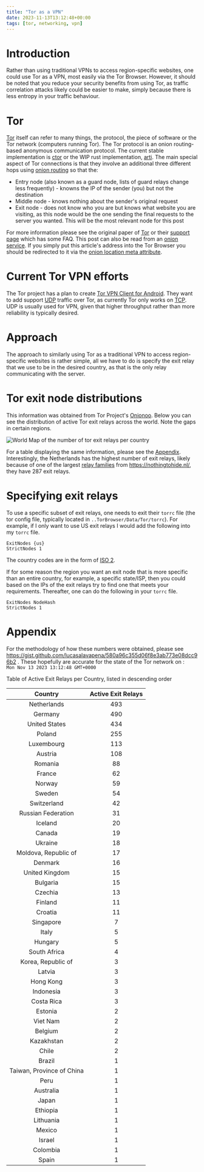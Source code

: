 ```yaml
---
title: "Tor as a VPN"
date: 2023-11-13T13:12:48+00:00
tags: [tor, networking, vpn]
---
```



# Introduction

Rather than using traditional VPNs to access region-specific websites, one could use Tor as a VPN, most easily via the Tor Browser. However, it should be noted that you reduce your security benefits from using Tor, as traffic correlation attacks likely could be easier to make, simply because there is less entropy in your traffic behaviour. 


# Tor 

[Tor](https://www.torproject.org/) itself can refer to many things, the protocol, the piece of software or the Tor network (computers running Tor). The Tor protocol is an onion routing-based anonymous communication protocol. The current stable implementation is [ctor](https://gitlab.torproject.org/tpo/core/tor) or the WIP rust implementation, [arti](https://gitlab.torproject.org/tpo/core/arti). The main special aspect of Tor connections is that they involve an additional three different hops using [onion routing](https://en.wikipedia.org/wiki/Onion_routing) so that the:

- Entry node (also known as a guard node, lists of guard relays change less frequently) - knowns the IP of the sender (you) but not the destination
- Middle node - knows nothing about the sender's original request
- Exit node - does not know who you are but knows what website you are visiting, as this node would be the one sending the final requests to the server you wanted. This will be the most relevant node for this post

For more information please see the original paper of [Tor](https://svn-archive.torproject.org/svn/projects/design-paper/tor-design.pdf) or their [support page](https://support.torproject.org/) which has some FAQ. This post can also be read from an [onion service](https://community.torproject.org/onion-services/overview/). If you simply put this article's address into the Tor Browser you should be redirected to it via the [onion location meta attribute](https://community.torproject.org/onion-services/advanced/onion-location/).




# Current Tor VPN efforts

The Tor project has a plan to create [Tor VPN Client for Android](https://gitlab.torproject.org/tpo/team/-/wikis/Sponsor%20101). They want to add support [UDP](https://en.wikipedia.org/wiki/User_Datagram_Protocol) traffic over Tor, as currently Tor only works on [TCP](https://en.wikipedia.org/wiki/Transmission_Control_Protocol). UDP is usually used for VPN, given that higher throughput rather than more reliability is typically desired.


# Approach

The approach to similarly using Tor as a traditional VPN to access region-specific websites is rather simple, all we have to do is specify the exit relay that we use to be in the desired country, as that is the only relay communicating with the server.


# Tor exit node distributions

This information was obtained from Tor Project's [Onionoo](https://metrics.torproject.org/onionoo.html). Below you can see the distribution of active Tor exit relays across the world. Note the gaps in certain regions.


![World Map of the number of tor exit relays per country](/images/posts/tor-as-a-vpn/exit_relays_1699881168.svg)

For a table displaying the same information, please see the [Appendix](#appendix). Interestingly, the Netherlands has the highest number of exit relays, likely because of one of the largest [relay families](https://metrics.torproject.org/rs.html#search/family:FD3419724819084AABD85033CBF7005D3C1905BC) from https://nothingtohide.nl/, they have 287 exit relays.



# Specifying exit relays

To use a specific subset of exit relays, one needs to exit their `torrc` file (the tor config file, typically located in `..TorBrowser/Data/Tor/torrc`). For example, if I only want to use US exit relays I would add the following into my `torrc` file. 

```
ExitNodes {us}
StrictNodes 1
```
The country codes are in the form of [ISO 2](https://en.wikipedia.org/wiki/ISO_3166-1_alpha-2). 

If for some reason the region you want an exit node that is more specific than an entire country, for example, a specific state/ISP, then you could based on the IPs of the exit relays try to find one that meets your requirements. Thereafter, one can do the following in your `torrc` file.

```
ExitNodes NodeHash
StrictNodes 1
```


# Appendix 


For the methodology of how these numbers were obtained, please see https://gist.github.com/lucasalavapena/580a96c355d06f8e3ab773e08dcc96b2 . These hopefully are accurate for the state of the Tor network on :  
`Mon Nov 13 2023 13:12:48 GMT+0000`

Table of Active Exit Relays per Country, listed in descending order

| Country      | Active Exit Relays |
|  :----:      |    :----:   |
| Netherlands      | 493       | 
| Germany      | 490       | 
| United States      | 434       | 
| Poland      | 255       | 
| Luxembourg      | 113       | 
| Austria      | 108       | 
| Romania      | 88       | 
| France      | 62       | 
| Norway      | 59       | 
| Sweden      | 54       | 
| Switzerland      | 42       | 
| Russian Federation      | 31       | 
| Iceland      | 20       | 
| Canada      | 19       | 
| Ukraine      | 18       | 
| Moldova, Republic of      | 17       | 
| Denmark      | 16       | 
| United Kingdom      | 15       | 
| Bulgaria      | 15       | 
| Czechia      | 13       | 
| Finland      | 11       | 
| Croatia      | 11       | 
| Singapore      | 7       | 
| Italy      | 5       | 
| Hungary      | 5       | 
| South Africa      | 4       | 
| Korea, Republic of      | 3       | 
| Latvia      | 3       | 
| Hong Kong      | 3       | 
| Indonesia      | 3       | 
| Costa Rica      | 3       | 
| Estonia      | 2       | 
| Viet Nam      | 2       | 
| Belgium      | 2       | 
| Kazakhstan      | 2       | 
| Chile      | 2       | 
| Brazil      | 1       | 
| Taiwan, Province of China      | 1       | 
| Peru      | 1       | 
| Australia      | 1       | 
| Japan      | 1       | 
| Ethiopia      | 1       | 
| Lithuania      | 1       | 
| Mexico      | 1       | 
| Israel      | 1       | 
| Colombia      | 1       | 
| Spain      | 1       | 

